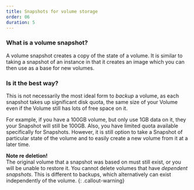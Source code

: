 ```yaml
---
title: Snapshots for volume storage
order: 06
duration: 5
---
```


### What is a volume snapshot?

A volume snapshot creates a copy of the state of a volume.
It is similar to taking a snapshot of an instance in that it creates an image which you can then use as a base for new volumes.

### Is it the best way?
This is not necessarily the most ideal form to _backup_ a volume, as each snapshot takes up significant disk quota, the same size of your Volume even if the Volume still has lots of free space on it.

For example, if you have a 100GB volume, but only use 1GB data on it, they your Snapshot will still be 100GB. Also, you have limited quota available specifically for Snapshots. However, it is  still option to take a Snapshot of particular state of the volume and to easily create a new volume from it at a later time.

**Note re deletion!**  
The original volume that a snapshot was based on must still exist, or you will be unable to restore it. You cannot delete volumes that have _dependent snapshots_. This is different to backups, which alternatively can exist independently of the volume.
{: .callout-warning}